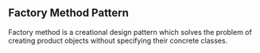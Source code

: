 ## Factory Method Pattern

Factory method is a creational design pattern which solves the problem of creating product objects without specifying their concrete classes.